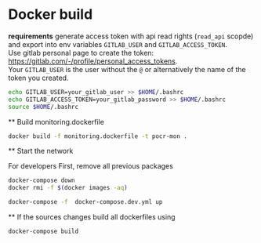 # Docker build

**requirements**
generate access token with api read rights (`read_api` scopde) and export into env variables `GITLAB_USER` and `GITLAB_ACCESS_TOKEN`.    
Use gitlab personal page to create the token: https://gitlab.com/-/profile/personal_access_tokens.   
Your `GITLAB_USER` is the user without the `@` or alternatively the name of the token you created.

```sh
echo GITLAB_USER=your_gitlab_user >> $HOME/.bashrc 
echo GITLAB_ACCESS_TOKEN=your_gitlab_password >> $HOME/.bashrc
source $HOME/.bashrc
```

** Build monitoring.dockerfile
```sh
docker build -f monitoring.dockerfile -t pocr-mon . 
```

** Start the network

For developers
First, remove all previous packages
```sh
docker-compose down
docker rmi -f $(docker images -aq)
```

```sh
docker-compose -f  docker-compose.dev.yml up
```

** If the sources changes build all dockerfiles using
```sh
docker-compose build
```